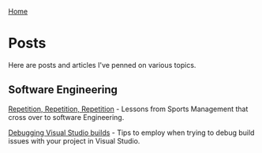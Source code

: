 [Home](/)

# Posts
Here are posts and articles I've penned on various topics. 

## Software Engineering



[Repetition, Repetition, Repetition](lessons-from-sport/repetition.md) - Lessons from Sports Management that cross over to software Engineering.



[Debugging Visual Studio builds](debugging-tips/visual-studio-build-debugging.md) - Tips to employ when trying to debug build issues with your project in Visual Studio. 

